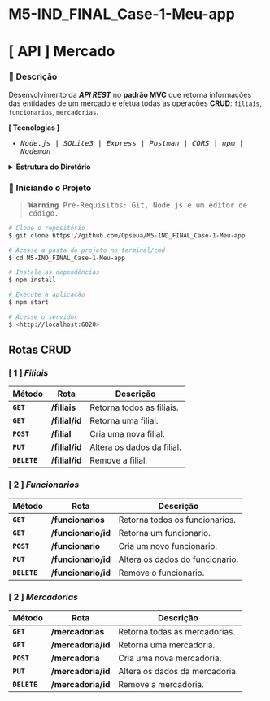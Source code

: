 # M5-IND_FINAL_Case-1-Meu-app



# [ API ] Mercado
### 📑 Descrição
Desenvolvimento da <em>**API REST**</em> no **padrão MVC** que retorna informações das entidades de um mercado e efetua todas as operações **CRUD**: ``filiais``, ``funcionarios``, ``mercadorias``.




**[ Tecnologias ]**

<samp>
  
- <em>Node.js</em> | <em>SQLite3</em> | <em>Express</em> | <em>Postman</em> | <em>CORS</em> | <em>npm</em> | <em>Nodemon</em>
  
</samp>

<details>
<summary>  
  <strong>Estrutura do Diretório</strong>
</summary>
<br>

```
src/
├─ controllers/
│  ├─ FiliaisController.js
│  ├─ FuncionariosController.js
│  ├─ MercadoriasController.js
├─ dao/
│  ├─ FiliaisDAO.js
│  ├─ FuncionariosDAO.js
│  ├─ MercadoriasDAO.js
├─ models/
│  ├─ Filiais.js
│  ├─ Funcionarios.js
│  ├─ Mercadorias.js
├─ database/
│  ├─ create-and-populate.js
│  ├─ config.js
│  └─ database.db
├─ routes/
│  ├─ filiais.js
│  ├─ funcionarios.js
│  └─ mercadorias.js
└─ main.js
```

</details>


### 🎲 Iniciando o Projeto


<samp>
  
> **Warning** 
> Pré-Requisitos: Git, Node.js e um editor de código.

</samp>

```bash
# Clone o repositório
$ git clone https://github.com/Opseua/M5-IND_FINAL_Case-1-Meu-app

# Acesse a pasta do projeto no terminal/cmd
$ cd M5-IND_FINAL_Case-1-Meu-app

# Instale as dependências
$ npm install

# Execute a aplicação 
$ npm start

# Acesse o servidor
$ <http://localhost:6020>
```

## Rotas CRUD

### [ 1 ] <em>Filiais</em>

| Método | Rota | Descrição |
| ------ | ----- | ----------- |
| **`GET`** | **/filiais** | Retorna todos as filiais. |
|  **`GET`** | **/filial/id** | Retorna uma filial. |
|  **`POST`** | **/filial** | Cria uma nova filial.  |
|  **`PUT`** | **/filial/id** | Altera os dados da filial.
|  **`DELETE`** | **/filial/id** | Remove a filial.
  
### [ 2 ] <em>Funcionarios</em>

| Método | Rota | Descrição |
| ------ | ----- | ----------- |
|  **`GET`** | **/funcionarios** | Retorna todos os funcionarios. |
|  **`GET`** | **/funcionario/id** | Retorna um funcionario. |
|  **`POST`** | **/funcionario** | Cria um novo funcionario.  |
|  **`PUT`** | **/funcionario/id** | Altera os dados do funcionario.
|  **`DELETE`** | **/funcionario/id** | Remove o funcionario.
  
  
### [ 2 ] <em>Mercadorias</em>

| Método | Rota | Descrição |
| ------ | ----- | ----------- |
|  **`GET`** | **/mercadorias** | Retorna todas as mercadorias. |
|  **`GET`** | **/mercadoria/id** | Retorna uma mercadoria. |
|  **`POST`** | **/mercadoria** | Cria uma nova mercadoria.  |
|  **`PUT`** | **/mercadoria/id** | Altera os dados da mercadoria.
|  **`DELETE`** | **/mercadoria/id** | Remove a mercadoria.


